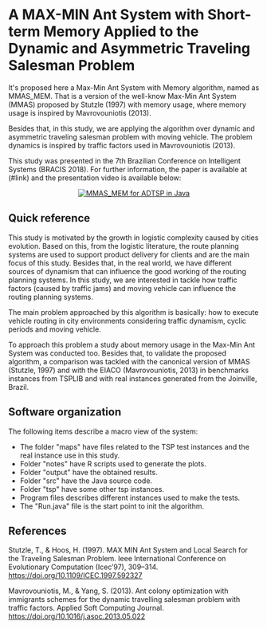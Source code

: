 # A MAX-MIN Ant System with Short-term Memory Applied to the Dynamic and Asymmetric Traveling Salesman Problem

It's proposed here a Max-Min Ant System with Memory algorithm, named as MMAS_MEM. That is a version of the well-know Max-Min Ant System (MMAS) proposed by Stutzle (1997) with memory usage, where memory usage is inspired by Mavrovouniotis (2013). 

Besides that, in this study, we are applying the algorithm over dynamic and asymmetric traveling salesman problem with moving vehicle. The problem dynamics is inspired by traffic factors used in Mavrovouniotis (2013).

This study was presented in the 7th Brazilian Conference on Intelligent Systems (BRACIS 2018). For further information, the paper is available at (#link) and the presentation video is available below:

<div align="center">
<a href="http://www.youtube.com/watch?feature=player_embedded&amp;v=znOOfW4WXyE" rel="nofollow">
    <img alt="MMAS_MEM for ADTSP in Java" src="https://camo.githubusercontent.com/89451f45d464979347f0fcf9851a0b13eb53bc18/68747470733a2f2f696d672e796f75747562652e636f6d2f76692f7a6e4f4f665734575879452f302e6a7067" data-canonical-src="https://img.youtube.com/vi/znOOfW4WXyE/0.jpg" style="max-width:100%;">
</a>
</div>

## Quick reference

This study is motivated by the growth in logistic complexity caused by cities evolution. Based on this, from the logistic literature, the route planning systems are used to support product delivery for clients and are the main focus of this study. Besides that, in the real world, we have different sources of dynamism that can influence the good working of the routing planning systems. In this study, we are interested in tackle how traffic factors (caused by traffic jams) and moving vehicle can influence the routing planning systems.

The main problem approached by this algorithm is basically: how to execute vehicle routing in city environments considering traffic dynamism, cyclic periods and moving vehicle.

To approach this problem a study about memory usage in the Max-Min Ant System was conducted too. Besides that, to validate the proposed algorithm, a comparison was tackled with the canonical version of MMAS (Stutzle, 1997) and with the EIACO (Mavrovouniotis, 2013) in benchmarks instances from TSPLIB and with real instances generated from the Joinville, Brazil.

## Software organization

The following items describe a macro view of the system:

* The folder "maps" have files related to the TSP test instances and the real instance use in this study.
* Folder "notes" have R scripts used to generate the plots.
* Folder "output" have the obtained results.
* Folder "src" have the Java source code.
* Folder "tsp" have some other tsp instances.
* Program files describes different instances used to make the tests.
* The "Run.java" file is the start point to init the algorithm.

## References

Stutzle, T., & Hoos, H. (1997). MAX MIN Ant System and Local Search for the Traveling Salesman Problem. Ieee International Conference on Evolutionary Computation (Icec’97), 309–314. https://doi.org/10.1109/ICEC.1997.592327

Mavrovouniotis, M., & Yang, S. (2013). Ant colony optimization with immigrants schemes for the dynamic travelling salesman problem with traffic factors. Applied Soft Computing Journal. https://doi.org/10.1016/j.asoc.2013.05.022